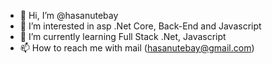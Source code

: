- 👋 Hi, I’m @hasanutebay
- 👀 I’m interested in asp .Net Core, Back-End and Javascript
- 🌱 I’m currently learning Full Stack .Net, Javascript
- 📫 How to reach me with mail (hasanutebay@gmail.com)

<!---
hasanutebay/hasanutebay is a ✨ special ✨ repository because its `README.md` (this file) appears on your GitHub profile.
You can click the Preview link to take a look at your changes.
--->
